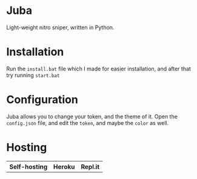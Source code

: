 # Juba
Light-weight nitro sniper, written in Python.
# Installation
Run the `install.bat` file which I made for easier installation, and after that try running `start.bat`
# Configuration
Juba allows you to change your token, and the theme of it. Open the `config.json` file, and edit the `token`, and maybe the `color` as well. 
# Hosting
<table>
<tr>
<th> Self-hosting </th>
<th> Heroku </th>
<th> Repl.it </th>
</tr>
</table>
